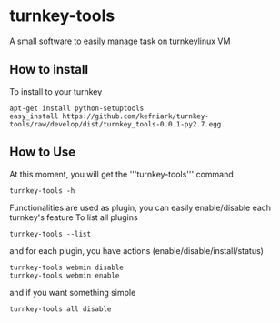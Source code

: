 turnkey-tools
========================

A small software to easily manage task on turnkeylinux VM

How to install
-------------------------------------------

To install to your turnkey

    apt-get install python-setuptools
    easy_install https://github.com/kefniark/turnkey-tools/raw/develop/dist/turnkey_tools-0.0.1-py2.7.egg

How to Use
-------------------------------------------

At this moment, you will get the '''turnkey-tools''' command

    turnkey-tools -h

Functionalities are used as plugin, you can easily enable/disable each turnkey's feature
To list all plugins

    turnkey-tools --list

and for each plugin, you have actions (enable/disable/install/status)

    turnkey-tools webmin disable
    turnkey-tools webmin enable

and if you want something simple

    turnkey-tools all disable